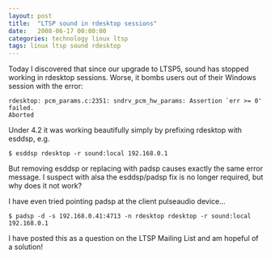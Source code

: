 ```yaml
---
layout: post
title:  "LTSP sound in rdesktop sessions"
date:   2008-06-17 00:00:00
categories: technology linux ltsp
tags: linux ltsp sound rdesktop
---
```


Today I discovered that since our upgrade to LTSP5, sound has stopped working in rdesktop sessions.  Worse, it bombs users out of their Windows session with the error:

    rdesktop: pcm_params.c:2351: sndrv_pcm_hw_params: Assertion `err >= 0' failed.
    Aborted

Under 4.2 it was working beautifully simply by prefixing rdesktop with esddsp, 
e.g.

    $ esddsp rdesktop -r sound:local 192.168.0.1

But removing esddsp or replacing with padsp causes exactly the same error 
message.  I suspect with alsa the esddsp/padsp fix is no longer required, but 
why does it not work?

I have even tried pointing padsp at the client pulseaudio device...

    $ padsp -d -s 192.168.0.41:4713 -n rdesktop rdesktop -r sound:local 192.168.0.1

I have posted this as a question on the LTSP Mailing List and am hopeful of a solution!

